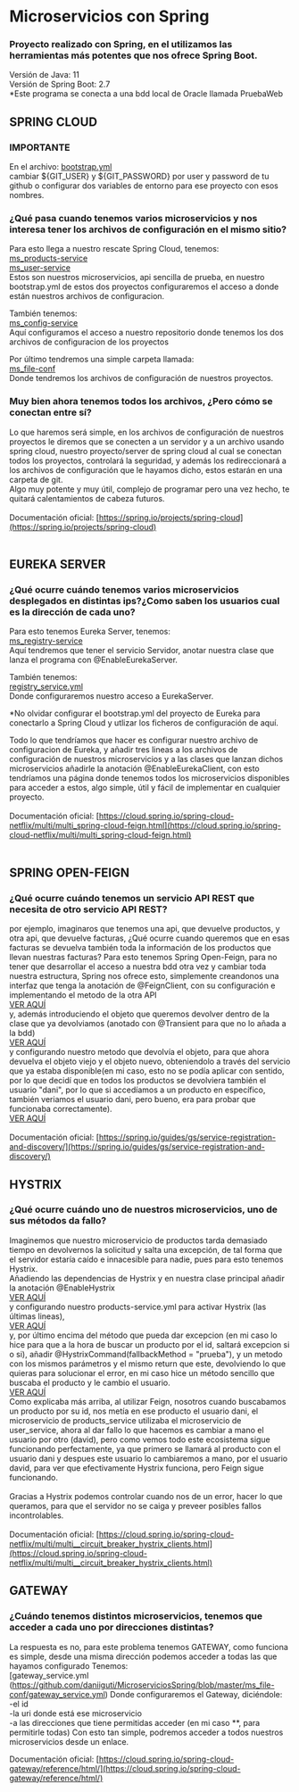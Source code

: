 # Microservicios con Spring
### Proyecto realizado con Spring, en el utilizamos las herramientas más potentes que nos ofrece Spring Boot.
Versión de Java: 11
<br> Versión de Spring Boot: 2.7
<br> *Este programa se conecta a una bdd local de Oracle llamada PruebaWeb

## SPRING CLOUD
### IMPORTANTE
En el archivo: [bootstrap.yml](https://github.com/daniiguti/MicroserviciosSpring/blob/master/ms_config-service/src/main/resources/bootstrap.yml)
<br> cambiar ${GIT_USER} y ${GIT_PASSWORD} por user y password de tu github o configurar dos variables de entorno para ese proyecto con esos nombres.
### ¿Qué pasa cuando tenemos varios microservicios y nos interesa tener los archivos de configuración en el mismo sitio?
Para esto llega a nuestro rescate Spring Cloud, tenemos:
<br> [ms_products-service](https://github.com/daniiguti/MicroserviciosSpring/tree/master/ms_products-service)
<br> [ms_user-service](https://github.com/daniiguti/MicroserviciosSpring/tree/master/ms_user-service)
<br> Estos son nuestros microservicios, api sencilla de prueba, en nuestro bootstrap.yml de estos dos proyectos configuraremos el acceso
a donde están nuestros archivos de configuracion.

También tenemos:
<br> [ms_config-service](https://github.com/daniiguti/MicroserviciosSpring/tree/master/ms_config-service)
<br> Aquí configuramos el acceso a nuestro repositorio donde tenemos los dos archivos de configuracion de los proyectos

Por último tendremos una simple carpeta llamada:
<br> [ms_file-conf](https://github.com/daniiguti/MicroserviciosSpring/tree/master/ms_file-conf)
<br> Donde tendremos los archivos de configuración de nuestros proyectos.

### Muy bien ahora tenemos todos los archivos, ¿Pero cómo se conectan entre sí?
Lo que haremos será simple, en los archivos de configuración de nuestros proyectos le diremos que se conecten a un servidor
y a un archivo usando spring cloud, nuestro proyecto/server de spring cloud al cual se conectan todos los proyectos, 
controlará la seguridad, y además los redireccionará a los archivos de configuración que le hayamos dicho, estos estarán
en una carpeta de git.
<br>
Algo muy potente y muy útil, complejo de programar pero una vez hecho, te quitará calentamientos de cabeza futuros. 
<br> <br> Documentación oficial: [https://spring.io/projects/spring-cloud](https://spring.io/projects/spring-cloud)
<br>
<br>
## EUREKA SERVER
### ¿Qué ocurre cuándo tenemos varios microservicios desplegados en distintas ips?¿Como saben los usuarios cual es la dirección de cada uno?
Para esto tenemos Eureka Server, tenemos:
<br> [ms_registry-service](https://github.com/daniiguti/MicroserviciosSpring/tree/master/ms_registry-service)
<br> Aquí tendremos que tener el servicio Servidor, anotar nuestra clase que lanza el programa con @EnableEurekaServer.

También tenemos:
<br> [registry_service.yml](https://github.com/daniiguti/MicroserviciosSpring/blob/master/ms_file-conf/registry_service.yml)
<br> Donde configuraremos nuestro acceso a EurekaServer.

*No olvidar configurar el bootstrap.yml del proyecto de Eureka para conectarlo a Spring Cloud y utlizar los ficheros de configuración
de aquí.

Todo lo que tendríamos que hacer es configurar nuestro archivo de configuracion de Eureka, y añadir tres lineas a los archivos de configuración de nuestros
microservicios y a las clases que lanzan dichos microservicios añadirle la anotación @EnableEurekaClient, con esto tendríamos una página donde tenemos
todos los microservicios disponibles para acceder a estos, algo simple, útil y fácil de implementar en cualquier proyecto.
<br><br>Documentación oficial: [https://cloud.spring.io/spring-cloud-netflix/multi/multi_spring-cloud-feign.html](https://cloud.spring.io/spring-cloud-netflix/multi/multi_spring-cloud-feign.html)
<br>
<br>
## SPRING OPEN-FEIGN
### ¿Qué ocurre cuándo tenemos un servicio API REST que necesita de otro servicio API REST?
por ejemplo, imaginaros que tenemos una api, que devuelve productos, y otra api, que devuelve facturas, ¿Qué ocurre cuando queremos que en esas facturas
se devuelva también toda la información de los productos que llevan nuestras facturas? Para esto tenemos Spring Open-Feign, para no tener que desarrollar
el acceso a nuestra bdd otra vez y cambiar toda nuestra estructura, Spring nos ofrece esto, simplemente creandonos una interfaz que tenga la anotación de
@FeignClient, con su configuración e implementando el metodo de la otra API
<br> [VER AQUÍ](https://github.com/daniiguti/MicroserviciosSpring/blob/master/ms_products-service/src/main/java/com/example/demo/Usuario/UserService.java)
<br> y, además introduciendo el objeto que queremos devolver dentro de la clase que ya devolviamos (anotado con @Transient para que no
lo añada a la bdd)
<br> [VER AQUÍ](https://github.com/daniiguti/MicroserviciosSpring/blob/master/ms_products-service/src/main/java/com/example/demo/Modelos/Producto.java)
<br> y configurando nuestro metodo que devolvía el objeto, para que ahora devuelva el objeto viejo y el objeto nuevo, obteniendolo a través del servicio
que ya estaba disponible(en mi caso, esto no se podía aplicar con sentido, por lo que decidí que en todos los productos se devolviera también el usuario "dani", por lo que si accedíamos a un producto en específico, también veriamos el usuario dani, pero bueno, era para probar que funcionaba correctamente).
<br> [VER AQUÍ](https://github.com/daniiguti/MicroserviciosSpring/blob/master/ms_products-service/src/main/java/com/example/demo/Modelos/Producto.java)
<br><br>Documentación oficial: [https://spring.io/guides/gs/service-registration-and-discovery/](https://spring.io/guides/gs/service-registration-and-discovery/)

## HYSTRIX
### ¿Qué ocurre cuándo uno de nuestros microservicios, uno de sus métodos da fallo?
Imaginemos que nuestro microservicio de productos tarda demasiado tiempo en devolvernos la solicitud y salta una excepción, de tal forma que el servidor estaría caído e innacesible para nadie, pues para esto tenemos Hystrix. 
<br> Añadiendo las dependencias de Hystrix y en nuestra clase principal añadir la anotación @EnableHystrix
<br> [VER AQUÍ](https://github.com/daniiguti/MicroserviciosSpring/blob/master/ms_products-service/src/main/java/com/example/demo/MsProductsServiceApplication.java)
<br> y configurando nuestro products-service.yml para activar Hystrix (las últimas lineas),
<br> [VER AQUÍ](https://github.com/daniiguti/MicroserviciosSpring/blob/master/ms_file-conf/products_service.yml)
<br> y, por último encima del método que pueda dar excepcion (en mi caso lo hice para que a la hora de buscar un producto por el id, saltará excepcion si o si), añadir
@HystrixCommand(fallbackMethod = "prueba"), y un metodo con los mismos parámetros y el mismo return que este, devolviendo lo que quieras para solucionar el error, en mi caso hice un método sencillo que buscaba el producto y le cambio el usuario.
<br> [VER AQUÍ](https://github.com/daniiguti/MicroserviciosSpring/blob/master/ms_products-service/src/main/java/com/example/demo/MsProductsServiceApplication.java)
<br> Como explicaba más arriba, al utilizar Feign, nosotros cuando buscabamos un producto por su id, nos metía en ese producto el usuario dani, el microservicio de products_service utilizaba el microservicio de user_service, ahora al dar fallo lo que hacemos es cambiar a mano el usuario por otro (david), pero como vemos todo este ecosistema sigue funcionando perfectamente, ya que primero se llamará al producto con el usuario dani y despues este usuario lo cambiaremos a mano, por el usuario david, para ver que efectivamente Hystrix funciona, pero Feign sigue funcionando.
<br>
<br>Gracias a Hystrix podemos controlar cuando nos de un error, hacer lo que queramos, para que el servidor no se caiga y preveer posibles fallos incontrolables.
<br>
<br>Documentación oficial: [https://cloud.spring.io/spring-cloud-netflix/multi/multi__circuit_breaker_hystrix_clients.html](https://cloud.spring.io/spring-cloud-netflix/multi/multi__circuit_breaker_hystrix_clients.html)

## GATEWAY
### ¿Cuándo tenemos distintos microservicios, tenemos que acceder a cada uno por direcciones distintas?
La respuesta es no, para este problema tenemos GATEWAY, como funciona es simple, desde una misma dirección podemos acceder a todas las que hayamos configurado
Tenemos: 
<br> [gateway_service.yml (https://github.com/daniiguti/MicroserviciosSpring/blob/master/ms_file-conf/gateway_service.yml)
Donde configuraremos el Gateway, diciéndole:
<br>-el id
<br>-la uri donde está ese microservicio
<br>-a las direcciones que tiene permitidas acceder (en mi caso **, para permitirle todas)
Con esto tan simple, podremos acceder a todos nuestros microservicios desde un enlace.

Documentación oficial: [https://cloud.spring.io/spring-cloud-gateway/reference/html/](https://cloud.spring.io/spring-cloud-gateway/reference/html/)









